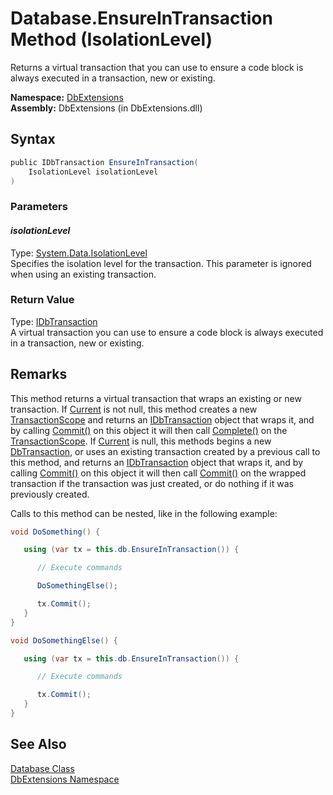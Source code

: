 Database.EnsureInTransaction Method (IsolationLevel)
====================================================
Returns a virtual transaction that you can use to ensure a code block is always executed in a transaction, new or existing.

**Namespace:** [DbExtensions][1]  
**Assembly:** DbExtensions (in DbExtensions.dll)

Syntax
------

```csharp
public IDbTransaction EnsureInTransaction(
	IsolationLevel isolationLevel
)
```

### Parameters

#### *isolationLevel*
Type: [System.Data.IsolationLevel][2]  
Specifies the isolation level for the transaction. This parameter is ignored when using an existing transaction.

### Return Value
Type: [IDbTransaction][3]  
 A virtual transaction you can use to ensure a code block is always executed in a transaction, new or existing. 

Remarks
-------
 This method returns a virtual transaction that wraps an existing or new transaction. If [Current][4] is not null, this method creates a new [TransactionScope][5] and returns an [IDbTransaction][3] object that wraps it, and by calling [Commit()][6] on this object it will then call [Complete()][7] on the [TransactionScope][5]. If [Current][4] is null, this methods begins a new [DbTransaction][8], or uses an existing transaction created by a previous call to this method, and returns an [IDbTransaction][3] object that wraps it, and by calling [Commit()][6] on this object it will then call [Commit()][9] on the wrapped transaction if the transaction was just created, or do nothing if it was previously created. 

Calls to this method can be nested, like in the following example:

```csharp
void DoSomething() {

   using (var tx = this.db.EnsureInTransaction()) {

      // Execute commands

      DoSomethingElse();

      tx.Commit();
   }
}

void DoSomethingElse() { 

   using (var tx = this.db.EnsureInTransaction()) {

      // Execute commands

      tx.Commit();
   }
}
```


See Also
--------
[Database Class][10]  
[DbExtensions Namespace][1]  

[1]: ../README.md
[2]: http://msdn.microsoft.com/en-us/library/xb2zxexk
[3]: http://msdn.microsoft.com/en-us/library/yas366ac
[4]: http://msdn.microsoft.com/en-us/library/f1a9t75e
[5]: http://msdn.microsoft.com/en-us/library/h5w5se33
[6]: http://msdn.microsoft.com/en-us/library/00w6tek6
[7]: http://msdn.microsoft.com/en-us/library/ms149857
[8]: http://msdn.microsoft.com/en-us/library/xtczstkw
[9]: http://msdn.microsoft.com/en-us/library/syk8k1ct
[10]: README.md